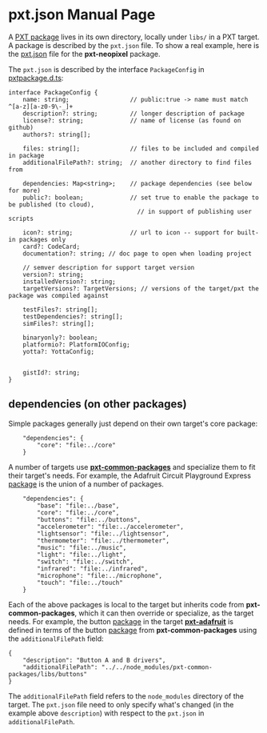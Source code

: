 # pxt.json Manual Page

A [PXT package](/packages) lives in its own directory, locally under `libs/` in a PXT target. A package
is described by the `pxt.json` file. To show a real example, here is the [pxt.json](https://github.com/Microsoft/pxt-neopixel/blob/master/pxt.json) file for the **pxt-neopixel** package.

The `pxt.json` is described by the interface `PackageConfig` in [pxtpackage.d.ts](https://github.com/Microsoft/pxt/blob/master/localtypings/pxtpackage.d.ts#L15-L43):

```typescript-ignore
interface PackageConfig {
    name: string;                 // public:true -> name must match ^[a-z][a-z0-9\-_]+
    description?: string;         // longer description of package
    license?: string;             // name of license (as found on github)
    authors?: string[];      
    
    files: string[];              // files to be included and compiled in package
    additionalFilePath?: string;  // another directory to find files from
    
    dependencies: Map<string>;    // package dependencies (see below for more)
    public?: boolean;             // set true to enable the package to be published (to cloud),
                                    // in support of publishing user scripts

    icon?: string;                // url to icon -- support for built-in packages only
    card?: CodeCard;
    documentation?: string; // doc page to open when loading project

    // semver description for support target version
    version?: string;
    installedVersion?: string;
    targetVersions?: TargetVersions; // versions of the target/pxt the package was compiled against

    testFiles?: string[];
    testDependencies?: string[];
    simFiles?: string[];

    binaryonly?: boolean;
    platformio?: PlatformIOConfig;
    yotta?: YottaConfig;


    gistId?: string;
}
```

## dependencies (on other packages)

Simple packages generally just depend on their own target's core package:
```typescript-ignore
    "dependencies": {
        "core": "file:../core"
    }
```

A number of targets use [**pxt-common-packages**][common-packages] and specialize 
them to fit their target's needs. For example, the Adafruit Circuit Playground Express
[package](https://github.com/Microsoft/pxt-adafruit/blob/master/libs/circuit-playground/pxt.json) is the union of a number of packages. 

```typescript-ignore
    "dependencies": {
        "base": "file:../base",
        "core": "file:../core",
        "buttons": "file:../buttons",
        "accelerometer": "file:../accelerometer",
        "lightsensor": "file:../lightsensor",
        "thermometer": "file:../thermometer",
        "music": "file:../music",
        "light": "file:../light",
        "switch": "file:../switch",
        "infrared": "file:../infrared",
        "microphone": "file:../microphone",
        "touch": "file:../touch"
    }
```

Each of the above packages is local to the target but inherits code from **pxt-common-packages**, 
which it can then override or specialize, as the target needs. For example, the button [package](https://github.com/Microsoft/pxt-adafruit/blob/master/libs/buttons/pxt.json)
in the target [**pxt-adafruit**][adafruit] is defined in terms of the button [package](https://github.com/Microsoft/pxt-common-packages/blob/master/libs/buttons/pxt.json) from 
**pxt-common-packages** using the `additionalFilePath` field:
```typescript-ignore
{
    "description": "Button A and B drivers",
    "additionalFilePath": "../../node_modules/pxt-common-packages/libs/buttons"
}
```
The `additionalFilePath` field refers to the `node_modules` directory of the target.
The `pxt.json` file need to only specify what's changed (in the example above `description`)
with respect to the `pxt.json` in `additionalFilePath`.

[adafruit]: https://github.com/Microsoft/pxt-adafruit
[common-packages]: https://github.com/Microsoft/pxt-common-packages